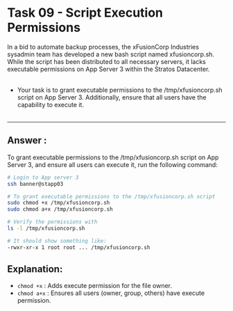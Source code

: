 # Task 09 - Script Execution Permissions

In a bid to automate backup processes, the xFusionCorp Industries sysadmin team has developed a new bash script named xfusioncorp.sh. While the script has been distributed to all necessary servers, it lacks executable permissions on App Server 3 within the Stratos Datacenter.<br/><br/>

- Your task is to grant executable permissions to the /tmp/xfusioncorp.sh script on App Server 3. Additionally, ensure that all users have the capability to execute it.<br/><br/>

---

## Answer : 

To grant executable permissions to the /tmp/xfusioncorp.sh script on App Server 3, and ensure all users can execute it, run the following command:

``` bash
# Login to App server 3
ssh banner@stapp03

# To grant executable permissions to the /tmp/xfusioncorp.sh script
sudo chmod +x /tmp/xfusioncorp.sh
sudo chmod a+x /tmp/xfusioncorp.sh

# Verify the permissions with
ls -l /tmp/xfusioncorp.sh

# It should show something like:
-rwxr-xr-x 1 root root ... /tmp/xfusioncorp.sh


```

## Explanation:
- `chmod +x` : Adds execute permission for the file owner.
- `chmod a+x` : Ensures all users (owner, group, others) have execute permission.
